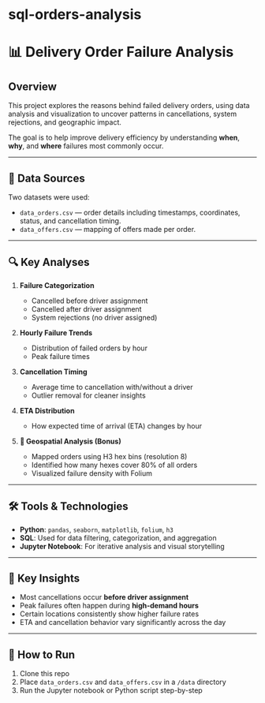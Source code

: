 # sql-orders-analysis

# 📊 Delivery Order Failure Analysis

## Overview
This project explores the reasons behind failed delivery orders, using data analysis and visualization to uncover patterns in cancellations, system rejections, and geographic impact.

The goal is to help improve delivery efficiency by understanding **when**, **why**, and **where** failures most commonly occur.

---

## 📁 Data Sources

Two datasets were used:
- `data_orders.csv` — order details including timestamps, coordinates, status, and cancellation timing.
- `data_offers.csv` — mapping of offers made per order.

---

## 🔍 Key Analyses

1. **Failure Categorization**
   - Cancelled before driver assignment
   - Cancelled after driver assignment
   - System rejections (no driver assigned)

2. **Hourly Failure Trends**
   - Distribution of failed orders by hour
   - Peak failure times

3. **Cancellation Timing**
   - Average time to cancellation with/without a driver
   - Outlier removal for cleaner insights

4. **ETA Distribution**
   - How expected time of arrival (ETA) changes by hour

5. **📍 Geospatial Analysis (Bonus)**
   - Mapped orders using H3 hex bins (resolution 8)
   - Identified how many hexes cover 80% of all orders
   - Visualized failure density with Folium

---

## 🛠️ Tools & Technologies

- **Python**: `pandas`, `seaborn`, `matplotlib`, `folium`, `h3`
- **SQL**: Used for data filtering, categorization, and aggregation
- **Jupyter Notebook**: For iterative analysis and visual storytelling

---

## 📌 Key Insights

- Most cancellations occur **before driver assignment**
- Peak failures often happen during **high-demand hours**
- Certain locations consistently show higher failure rates
- ETA and cancellation behavior vary significantly across the day

---

## 📎 How to Run

1. Clone this repo
2. Place `data_orders.csv` and `data_offers.csv` in a `/data` directory
3. Run the Jupyter notebook or Python script step-by-step


